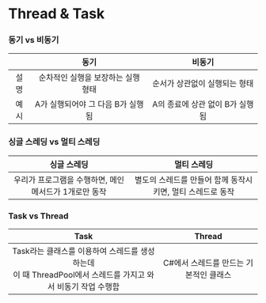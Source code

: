 # Thread & Task


### 동기 vs 비동기
||동기|비동기|
|:---:|:---:|:---:|
|설명|순차적인 실행을 보장하는 실행 형태|순서가 상관없이 실행되는 형태|
|예시|A가 실행되어야 그 다음 B가 실행됨|A의 종료에 상관 없이 B가 실행됨|


### 싱글 스레딩 vs 멀티 스레딩
|싱글 스레딩|멀티 스레딩|
|:---:|:---:|
|우리가 프로그램을 수행하면, 메인 메서드가 1개로만 동작|별도의 스레드를 만들어 함께 동작시키면, 멀티 스레드로 동작|


### Task vs Thread
|Task|Thread|
|:---:|:---:|
|Task라는 클래스를 이용하여 스레드를 생성하는데<br>이 때 ThreadPool에서 스레드를 가지고 와서 비동기 작업 수행함|C#에서 스레드를 만드는 기본적인 클래스|
